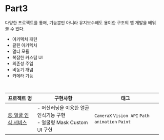 # Part3
다양한 프로젝트를 통해, 기능뿐만 아니라 유지보수에도 용이한 구조의 앱 개발을 배워볼 수 있다.
- 아키텍처 패턴
- 클린 아키텍처
- 멀티 모듈
- 복잡한 커스텀 UI
- 의존성 주입
- 비동기 개념
- 카메라 기능

<br>

| 프로젝트 명 | 구현사항 | 태그 |
| ---- | -------- | -------- |
| [🙃 얼굴 인식 서비스](https://github.com/sjunh812/fastcampus-android-bootcamp/tree/master/part3/chapter1) | - 머신러닝을 이용한 얼굴인식기능 구현<br>- 얼굴형 Mask Custom UI 구현 | `CameraX` `Vision API` `Path animation` `Paint` | 
  
